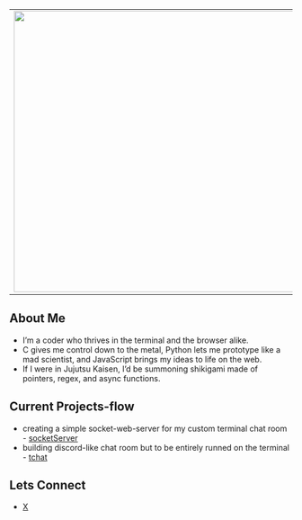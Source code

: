 <table>
    <tr>
        <td>
            <img src="https://i.pinimg.com/originals/7f/87/2a/7f872a820881704a93ac97aff420ae24.gif" height="auto" width="500px" />
        </td>
        <td style="width:50%">
            <h3>"I am fl0wstate."</h3>
            <p>I live for the grind of coding whether it’s the raw power of C, the sleek flexibility of Python, or the wild chaos of JavaScript. <br/>Welcome to my domain, where logic flows like cursed energy.</p>
        </td>
    </tr>
</table>

## About Me
- I’m a coder who thrives in the terminal and the browser alike. 
- C gives me control down to the metal, Python lets me prototype like a mad scientist, and JavaScript brings my ideas to life on the web. 
- If I were in Jujutsu Kaisen, I’d be summoning shikigami made of pointers, regex, and async functions.

## Current Projects-flow
- creating a simple socket-web-server for my custom terminal chat room - [socketServer](https://github.com/fl0wstate/c-deep-dive/tree/main/sockets)
- building discord-like chat room but to be entirely runned on the terminal - [tchat](https://github.com/fl0wstate/c-deep-dive/tree/main/chat-app)
## Lets Connect
- [X](https://x.com/k_flowstate)
